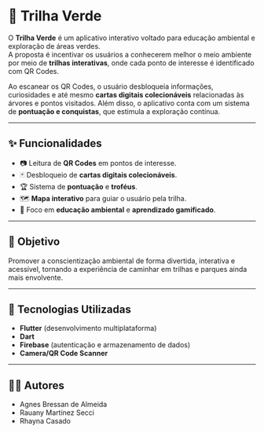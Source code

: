 # 🌳 Trilha Verde  

O **Trilha Verde** é um aplicativo interativo voltado para educação ambiental e exploração de áreas verdes.  
A proposta é incentivar os usuários a conhecerem melhor o meio ambiente por meio de **trilhas interativas**, onde cada ponto de interesse é identificado com QR Codes.  

Ao escanear os QR Codes, o usuário desbloqueia informações, curiosidades e até mesmo **cartas digitais colecionáveis** relacionadas às árvores e pontos visitados. Além disso, o aplicativo conta com um sistema de **pontuação e conquistas**, que estimula a exploração contínua.  

---

## ✨ Funcionalidades
- 📷 Leitura de **QR Codes** em pontos de interesse.  
- 🃏 Desbloqueio de **cartas digitais colecionáveis**.  
- 🏆 Sistema de **pontuação** e **troféus**.  
- 🗺️ **Mapa interativo** para guiar o usuário pela trilha.  
- 🌱 Foco em **educação ambiental** e **aprendizado gamificado**.  

---

## 🎯 Objetivo
Promover a conscientização ambiental de forma divertida, interativa e acessível, tornando a experiência de caminhar em trilhas e parques ainda mais envolvente.  

---

## 🚀 Tecnologias Utilizadas
- **Flutter** (desenvolvimento multiplataforma)  
- **Dart**  
- **Firebase** (autenticação e armazenamento de dados)  
- **Camera/QR Code Scanner**  

---

## 👩‍💻 Autores
- Agnes Bressan de Almeida  
- Rauany Martinez Secci  
- Rhayna Casado  